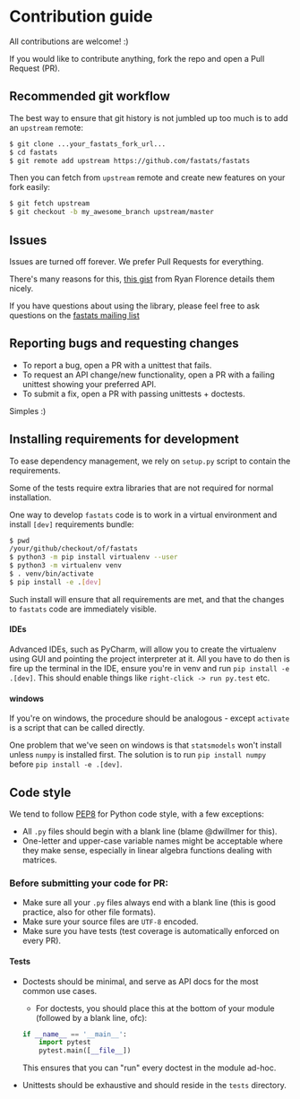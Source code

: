 # Contribution guide

All contributions are welcome! :)

If you would like to contribute anything, fork the repo and open a Pull Request (PR).

## Recommended git workflow

The best way to ensure that git history is not jumbled up too much is to add an `upstream` remote:

```bash
$ git clone ...your_fastats_fork_url...
$ cd fastats
$ git remote add upstream https://github.com/fastats/fastats
```

Then you can fetch from `upstream` remote and create new features on your fork easily:

```bash
$ git fetch upstream
$ git checkout -b my_awesome_branch upstream/master
```


## Issues

Issues are turned off forever. We prefer Pull Requests for everything.

There's many reasons for this, [this gist][bad_issues] from Ryan Florence details them nicely.

If you have questions about using the library, please feel free to ask
questions on the [fastats mailing list](https://groups.google.com/forum/#!forum/fastats)


## Reporting bugs and requesting changes

- To report a bug, open a PR with a unittest that fails.
- To request an API change/new functionality, open a PR with a failing unittest showing your
  preferred API.
- To submit a fix, open a PR with passing unittests + doctests.

Simples :)


## Installing requirements for development

To ease dependency management, we rely on `setup.py` script to contain the
requirements.

Some of the tests require extra libraries that are not required for normal
installation.

One way to develop `fastats` code is to work in a virtual environment and
install `[dev]` requirements bundle:

```bash
$ pwd
/your/github/checkout/of/fastats
$ python3 -m pip install virtualenv --user
$ python3 -m virtualenv venv
$ . venv/bin/activate
$ pip install -e .[dev]
```

Such install will ensure that all requirements are met, and that the changes
to `fastats` code are immediately visible.

#### IDEs

Advanced IDEs, such as PyCharm, will allow you to create the virtualenv
using GUI and pointing the project interpreter at it.  All you have to do then
is fire up the terminal in the IDE, ensure you're in venv and run
`pip install -e .[dev]`.  This should enable things like
`right-click -> run py.test` etc.


#### windows

If you're on windows, the procedure should be analogous - except
`activate` is a script that can be called directly.

One problem that we've seen on windows is that `statsmodels` won't install
unless `numpy` is installed first.  The solution is to run `pip install numpy`
before `pip install -e .[dev]`.


## Code style

We tend to follow [PEP8][pep8] for Python code style, with a few exceptions:

- All `.py` files should begin with a blank line (blame @dwillmer for this).
- One-letter and upper-case variable names might be acceptable where they make sense, especially in
  linear algebra functions dealing with matrices.

### Before submitting your code for PR:

- Make sure all your `.py` files always end with a blank line (this is good practice,
  also for other file formats).
- Make sure your source files are `UTF-8` encoded.
- Make sure you have tests (test coverage is automatically enforced on every PR).

#### Tests

- Doctests should be minimal, and serve as API docs for the most common use cases.
  - For doctests, you should place this at the bottom of your module (followed by a blank line, ofc):

  ```python
  if __name__ == '__main__':
      import pytest
      pytest.main([__file__])
  ```
  This ensures that you can "run" every doctest in the module ad-hoc.

- Unittests should be exhaustive and should reside in the `tests` directory.


[bad_issues]: https://gist.github.com/ryanflorence/8a62abea562ca2896dee
[pep8]: https://pep8.org/
